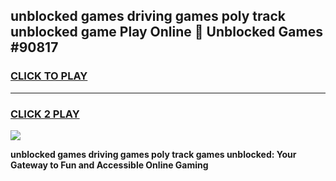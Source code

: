
## unblocked games driving games poly track unblocked game Play Online 👋 Unblocked Games #90817
<h3>
<a href="https://premium.freeplayer.one?title=unblocked_games_driving_games_poly_track&ref=21F">CLICK TO PLAY</a></h3>
<hr>

<h3>
<a href="https://premium.freeplayer.one?title=unblocked_games_driving_games_poly_track&ref=21F">CLICK 2 PLAY</a>
  
</h3>

<a href="https://premium.freeplayer.one?title=unblocked_games_driving_games_poly_track&ref=21F/"><img src="https://clearcache.store/games.png"></a>


**unblocked games driving games poly track games unblocked: Your Gateway to Fun and Accessible Online Gaming**
